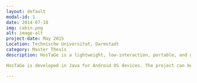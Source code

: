 ```yaml
---
layout: default
modal-id: 1
date: 2014-07-18
img: cabin.png
alt: image-alt
project-date: May 2015
Location: Technische Universitat, Darmstadt
category: Master Thesis
description: HosTaGe is a lightweight, low-interaction, portable, and generic honeypot for mobile devices that aims on the detection of malicious, wireless network environments. As most malware propagate over the network via specific protocols, a low-interaction honeypot located at a mobile device can check wireless networks for actively propagating malware. We envision such honeypots running on all kinds of mobile devices, e.g., smartphones and tablets, to provide a quick assessment on the potential security state of a network.

HosTaGe is developed in Java for Android OS devices. The project can be accessed from the public repository  <a href="https://github.com/sastry17/HosTaGe">here</a>. 

---
```

